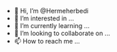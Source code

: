 - 👋 Hi, I’m @Hermeherbedi
- 👀 I’m interested in ...
- 🌱 I’m currently learning ...
- 💞️ I’m looking to collaborate on ...
- 📫 How to reach me ...

<!---
Hermeherbedi/Hermeherbedi is a ✨ special ✨ repository because its `README.md` (this file) appears on your GitHub profile.
You can click the Preview link to take a look at your changes.
--->
